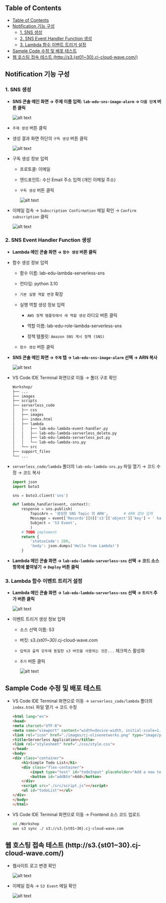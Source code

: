 ## Table of Contents
- [Table of Contents](#table-of-contents)
- [Notification 기능 구성](#notification-기능-구성)
  - [1. SNS 생성](#1-sns-생성)
  - [2. SNS Event Handler Function 생성](#2-sns-event-handler-function-생성)
  - [3. Lambda 함수 이벤트 트리거 설정](#3-lambda-함수-이벤트-트리거-설정)
- [Sample Code 수정 및 배포 테스트](#sample-code-수정-및-배포-테스트)
- [웹 호스팅 접속 테스트 (http://s3.{st01~30}.cj-cloud-wave.com/)](#웹-호스팅-접속-테스트-https3st0130cj-cloud-wavecom)

## Notification 기능 구성

### 1. SNS 생성

- **SNS 콘솔 메인 화면 → 주제 이름 입력: `lab-edu-sns-image-alarm` → `다음 단계` 버튼 클릭**

    ![alt text](./img/sns_01.png)

- `주제 생성` 버튼 클릭

- 생성 결과 화면 하단의 `구독 생성` 버튼 클릭 

    ![alt text](./img/sns_02.png)

- 구독 생성 정보 입력

    - 프로토콜: 이메일

    - 엔드포인트: 수신 Email 주소 입력 (개인 이메일 주소)

    - `구독 생성` 버튼 클릭

        ![alt text](./img/sns_03.png)

- 이메일 접속 → `Subscription Confirmation` 메일 확인 → `Confirm subscription` 클릭

    ![alt text](./img/sns_04.png)

### 2. SNS Event Handler Function 생성

- **Lambda 메인 콘솔 화면 → `함수 생성` 버튼 클릭**

- 함수 생성 정보 입력

    - 함수 이름: lab-edu-lambda-serverless-sns

    - 런타임: python 3.10

    - `기본 실행 역할 변경` 확장

    - 실행 역할 생성 정보 입력

        - `AWS 정책 템플릿에서 새 역할 생성` 라디오 버튼 클릭

        - 역할 이름: lab-edu-role-lambda-serverless-sns

        - 정책 템플릿: `Amazon SNS 게시 정책 (SNS)`

    - `함수 생성` 버튼 클릭

- **SNS 콘솔 메인 화면 → `주제` 탭 → `lab-edu-sns-image-alarm` 선택 → ARN 복사**

    ![alt text](./img/sns_05.png)

- VS Code IDE Terminal 화면으로 이동 → 폴더 구조 확인

    ```bash
    Workshop/
    ├── ...
    ├── images
    ├── scripts
    ├── serverless_code
    │   ├── css
    │   ├── images
    │   ├── index.html
    │   ├── lambda
    │   │   ├── lab-edu-lambda-event-handler.py
    │   │   ├── lab-edu-lambda-serverless_delete.py
    │   │   ├── lab-edu-lambda-serverless_put.py
    │   │   └── lab-edu-lambda-sns.py
    │   └── src
    ├── support_files
    └── ...
    ```

- `serverless_code/lambda` 폴더의 `lab-edu-lambda-sns.py` 파일 열기 → 코드 수정 → 코드 복사

    ```python
    import json
    import boto3

    sns = boto3.client('sns')

    def lambda_handler(event, context):
        response = sns.publish(
            TopicArn = '생성한 SNS Topic 의 ARN',       # ARN 정보 입력
            Message = event['Records'][0]['s3']['object']['key'] + ' has been ' + event['Records'][0]['eventName'],
            Subject = 'S3 Event',
            )
        # TODO implement
        return {
            'statusCode': 200,
            'body': json.dumps('Hello from Lambda!')
        }
    ```

- **Lambda 메인 콘솔 화면 → `lab-edu-lambda-serverless-sns` 선택 → 코드 소스 항목에 붙여넣기 → `Deploy` 버튼 클릭**

### 3. Lambda 함수 이벤트 트리거 설정

- **Lambda 메인 콘솔 화면 → `lab-edu-lambda-serverless-sns` 선택 → `트리거` 추가 버튼 클릭**

    ![alt text](./img/sns_06.png)

- 이벤트 트리거 생성 정보 입력

    - 소스 선택 이름: S3

    - 버킷: s3.*{st01~30}*.cj-cloud-wave.com

    - `입력과 출력 모두에 동일한 s3 버킷을 사용하는 것은...` 체크박스 활성화

    - `추가` 버튼 클릭

        ![alt text](./img/sns_07.png)

## Sample Code 수정 및 배포 테스트

- VS Code IDE Terminal 화면으로 이동 → `serverless_code/lambda` 폴더의 `index.html` 파일 열기 → 코드 수정

    ```html
    <html lang="en">
    <head>
    <meta charset="UTF-8">
    <meta name="viewport" content="width=device-width, initial-scale=1.0">
    <link rel="icon" href="./images/cj-olivenetworks.png" type="image/png"> <!-- cj-olivenetworks → google-logo 변경 -->
    <title>Serverless Application</title>
    <link rel="stylesheet" href="./css/style.css">
    </head>
    <body>
    <div class="container">
        <h1>Simple Todo List</h1>
        <div class="flex-container">
            <input type="text" id="todoInput" placeholder="Add a new todo list">
            <button id="addBtn">Add</button>
        </div>
        <script src="./src/script.js"></script>
        <ul id="todoList"></ul>
    </div>
    </body>
    </html>
    ```

- VS Code IDE Terminal 화면으로 이동 → Frontend 소스 코드 업로드

    ```bash
    cd /Workshop
    aws s3 sync ./ s3://s3.{st01~30}.cj-cloud-wave.com
    ```

## 웹 호스팅 접속 테스트 (http://s3.{st01~30}.cj-cloud-wave.com/)

- 웹사이트 로고 변경 확인

    ![alt text](./img/sns_08.png)

- 이메일 접속 → `S3 Event` 메일 확인
  
    ![alt text](./img/sns_09.png)